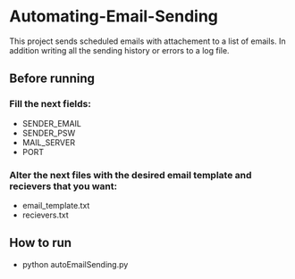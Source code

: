 # Automating-Email-Sending

This project sends scheduled emails with attachement to a list of emails. In addition writing all the sending history or errors to a log file.

## Before running
### Fill the next fields:
+ SENDER_EMAIL
+ SENDER_PSW 
+ MAIL_SERVER 
+ PORT 

### Alter the next files with the desired email template and recievers that you want:
+  email_template.txt
+  recievers.txt

## How to run
+ python autoEmailSending.py



